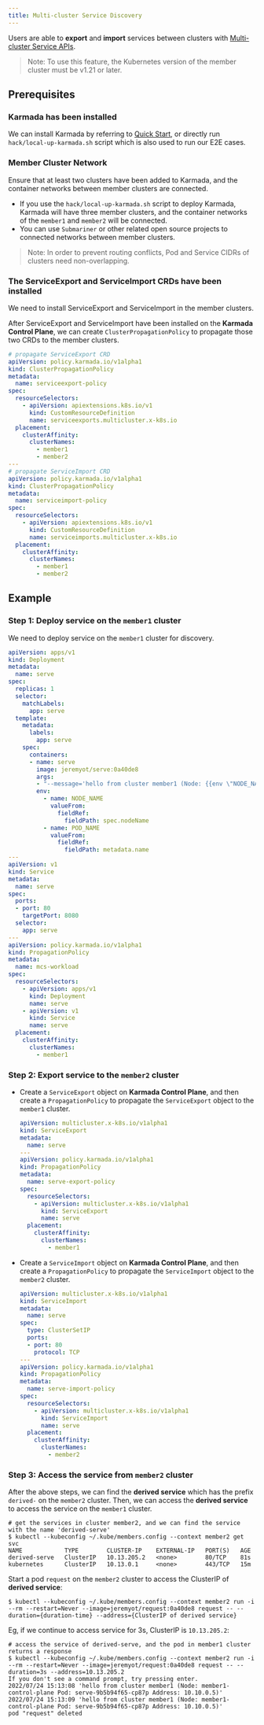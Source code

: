 ```yaml
---
title: Multi-cluster Service Discovery
---
```


Users are able to **export** and **import** services between clusters with [Multi-cluster Service APIs](https://github.com/kubernetes-sigs/mcs-api).

> Note: To use this feature, the Kubernetes version of the member cluster must be v1.21 or later.

## Prerequisites

### Karmada has been installed

We can install Karmada by referring to [Quick Start](https://github.com/karmada-io/karmada#quick-start), or directly run `hack/local-up-karmada.sh` script which is also used to run our E2E cases.

### Member Cluster Network

Ensure that at least two clusters have been added to Karmada, and the container networks between member clusters are connected.

- If you use the `hack/local-up-karmada.sh` script to deploy Karmada, Karmada will have three member clusters, and the container networks of the `member1` and `member2` will be connected.
- You can use `Submariner` or other related open source projects to connected networks between member clusters.

> Note: In order to prevent routing conflicts, Pod and Service CIDRs of clusters need non-overlapping.

### The ServiceExport and ServiceImport CRDs have been installed

We need to install ServiceExport and ServiceImport in the member clusters.

After ServiceExport and ServiceImport have been installed on the **Karmada Control Plane**, we can create `ClusterPropagationPolicy` to propagate those two CRDs to the member clusters.

```yaml
# propagate ServiceExport CRD
apiVersion: policy.karmada.io/v1alpha1
kind: ClusterPropagationPolicy
metadata:
  name: serviceexport-policy
spec:
  resourceSelectors:
    - apiVersion: apiextensions.k8s.io/v1
      kind: CustomResourceDefinition
      name: serviceexports.multicluster.x-k8s.io
  placement:
    clusterAffinity:
      clusterNames:
        - member1
        - member2
---        
# propagate ServiceImport CRD
apiVersion: policy.karmada.io/v1alpha1
kind: ClusterPropagationPolicy
metadata:
  name: serviceimport-policy
spec:
  resourceSelectors:
    - apiVersion: apiextensions.k8s.io/v1
      kind: CustomResourceDefinition
      name: serviceimports.multicluster.x-k8s.io
  placement:
    clusterAffinity:
      clusterNames:
        - member1
        - member2
```
## Example

### Step 1: Deploy service on the `member1` cluster 

We need to deploy service on the `member1` cluster for discovery.

```yaml
apiVersion: apps/v1
kind: Deployment
metadata:
  name: serve
spec:
  replicas: 1
  selector:
    matchLabels:
      app: serve
  template:
    metadata:
      labels:
        app: serve
    spec:
      containers:
      - name: serve
        image: jeremyot/serve:0a40de8
        args:
        - "--message='hello from cluster member1 (Node: {{env \"NODE_NAME\"}} Pod: {{env \"POD_NAME\"}} Address: {{addr}})'"
        env:
          - name: NODE_NAME
            valueFrom:
              fieldRef:
                fieldPath: spec.nodeName
          - name: POD_NAME
            valueFrom:
              fieldRef:
                fieldPath: metadata.name
---      
apiVersion: v1
kind: Service
metadata:
  name: serve
spec:
  ports:
  - port: 80
    targetPort: 8080
  selector:
    app: serve
---
apiVersion: policy.karmada.io/v1alpha1
kind: PropagationPolicy
metadata:
  name: mcs-workload
spec:
  resourceSelectors:
    - apiVersion: apps/v1
      kind: Deployment
      name: serve
    - apiVersion: v1
      kind: Service
      name: serve
  placement:
    clusterAffinity:
      clusterNames:
        - member1
```

### Step 2: Export service to the `member2` cluster

- Create a `ServiceExport` object on **Karmada Control Plane**, and then create a `PropagationPolicy` to propagate the `ServiceExport` object to the `member1` cluster.

  ```yaml
  apiVersion: multicluster.x-k8s.io/v1alpha1
  kind: ServiceExport
  metadata:
    name: serve
  ---
  apiVersion: policy.karmada.io/v1alpha1
  kind: PropagationPolicy
  metadata:
    name: serve-export-policy
  spec:
    resourceSelectors:
      - apiVersion: multicluster.x-k8s.io/v1alpha1
        kind: ServiceExport
        name: serve
    placement:
      clusterAffinity:
        clusterNames:
          - member1
  ```

- Create a `ServiceImport` object on **Karmada Control Plane**, and then create a `PropagationPolicy` to propagate the `ServiceImport` object to the `member2` cluster.

  ```yaml
  apiVersion: multicluster.x-k8s.io/v1alpha1
  kind: ServiceImport
  metadata:
    name: serve
  spec:
    type: ClusterSetIP
    ports:
    - port: 80
      protocol: TCP
  ---
  apiVersion: policy.karmada.io/v1alpha1
  kind: PropagationPolicy
  metadata:
    name: serve-import-policy
  spec:
    resourceSelectors:
      - apiVersion: multicluster.x-k8s.io/v1alpha1
        kind: ServiceImport
        name: serve
    placement:
      clusterAffinity:
        clusterNames:
          - member2
  ```

### Step 3: Access the service from `member2` cluster

After the above steps, we can find the **derived service** which has the prefix `derived-` on the `member2` cluster. Then, we can access the **derived service** to access the service on the `member1` cluster.
```shell
# get the services in cluster member2, and we can find the service with the name 'derived-serve'
$ kubectl --kubeconfig ~/.kube/members.config --context member2 get svc
NAME            TYPE        CLUSTER-IP    EXTERNAL-IP   PORT(S)   AGE
derived-serve   ClusterIP   10.13.205.2   <none>        80/TCP    81s
kubernetes      ClusterIP   10.13.0.1     <none>        443/TCP   15m
```

Start a pod `request` on the `member2` cluster to access the ClusterIP of **derived service**:

```shell
$ kubectl --kubeconfig ~/.kube/members.config --context member2 run -i --rm --restart=Never --image=jeremyot/request:0a40de8 request -- --duration={duration-time} --address={ClusterIP of derived service}
```

Eg, if we continue to access service for 3s, ClusterIP is `10.13.205.2`:

```shell
# access the service of derived-serve, and the pod in member1 cluster returns a response
$ kubectl --kubeconfig ~/.kube/members.config --context member2 run -i --rm --restart=Never --image=jeremyot/request:0a40de8 request -- --duration=3s --address=10.13.205.2
If you don't see a command prompt, try pressing enter.
2022/07/24 15:13:08 'hello from cluster member1 (Node: member1-control-plane Pod: serve-9b5b94f65-cp87p Address: 10.10.0.5)'
2022/07/24 15:13:09 'hello from cluster member1 (Node: member1-control-plane Pod: serve-9b5b94f65-cp87p Address: 10.10.0.5)'
pod "request" deleted
```